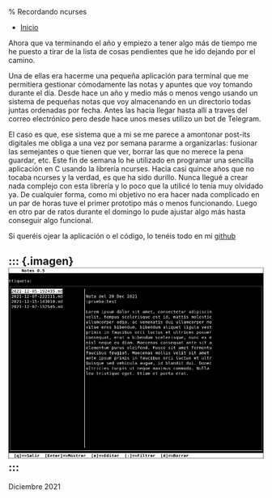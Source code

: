 % Recordando ncurses

- [Inicio](../index.html)

Ahora que va terminando el año y empiezo a tener algo más de tiempo me he puesto a tirar de la lista de cosas pendientes que he ido dejando por el camino.

Una de ellas era hacerme una pequeña aplicación para terminal que me permitiera gestionar cómodamente las notas y apuntes que voy tomando durante el día. Desde hace un año y medio más o menos vengo usando un sistema de pequeñas notas que voy almacenando en un directorio todas juntas ordenadas por fecha. Antes las hacia llegar hasta allí a traves del correo electrónico pero desde hace unos meses utilizo un bot de Telegram.

El caso es que, ese sistema que a mi se me parece a amontonar post-its digitales me obliga a una vez por semana pararme a organizarlas: fusionar las semejantes o que tienen que ver, borrar las que no merece la pena guardar, etc. Este fin de semana lo he utilizado en programar una sencilla aplicación en C usando la librería ncurses. Hacia casi quince años que no tocaba ncurses y la verdad, es que ha sido durillo. Nunca llegué a crear nada complejo con esta librería y lo poco que la utilicé lo tenía muy olvidado ya. De cualquier forma, como mi objetivo no era hacer nada complicado en un par de horas tuve el primer prototipo más o menos funcionando. Luego en otro par de ratos durante el domingo lo pude ajustar algo más hasta conseguir algo funcional.

Si queréis ojear la aplicación o el código, lo tenéis todo en mi [github](https://github.com/sdemingo/notes)

::: {.imagen}
![](../img/captura-notes.png)
:::
---

Diciembre 2021
